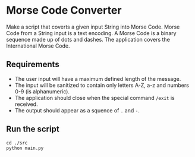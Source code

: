 # Morse Code Converter

Make a script that coverts a given input String into Morse Code.
Morse Code from a String input is a text encoding.
A Morse Code is a binary sequence made up of dots and dashes.
The application covers the International Morse Code.

## Requirements

- The user input will have a maximum defined length of the message.
- The input will be sanitized to contain only letters A-Z, a-z and numbers 0-9 (is alphanumeric).
- The application should close when the special command `/exit` is received.
- The output should appear as a squence of `.` and `-`.

## Run the script

```
cd ./src
python main.py
```
